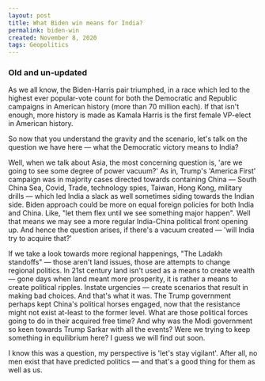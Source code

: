 ```yaml
---
layout: post
title: What Biden win means for India?
permalink: biden-win
created: November 8, 2020
tags: Geopolitics
---
```


### **Old and un-updated**

As we all know, the Biden-Harris pair triumphed, in a race which led to the highest ever popular-vote count for both the Democratic and Republic campaigns in American history (more than 70 million each).  If that isn't enough, more history is made as Kamala Harris is the first female VP-elect in American history.

So now that you understand the gravity and the scenario, let's talk on the question we have here — what the Democratic victory means to India?

Well, when we talk about Asia, the most concerning question is, 'are we going to see some degree of power vacuum?' As in, Trump's 'America First' campaign was in majority cases directed towards containing China — South China Sea, Covid, Trade, technology spies, Taiwan, Hong Kong, military drills — which led India a slack as well sometimes siding towards the Indian side. Biden approach could be more on equal foreign policies for both India and China. Like, "let them flex until we see something major happen". Well that means we may see a more regular India-China political front opening up. And hence the question arises, if there's a vacuum created — 'will India try to acquire that?'

If we take a look towards more regional happenings, "The Ladakh standoffs" — those aren't land issues, those are attempts to change regional politics. In 21st century land isn't used as a means to create wealth — gone days when land meant more prosperity, it is rather a means to create political ripples. Instate urgencies — create scenarios that result in making bad choices. And that's what it was. The Trump government perhaps kept China's political horses engaged, now that the resistance might not exist at-least to the former level. What are those political forces going to do in their acquired free time? And why was the Modi government so keen towards Trump Sarkar with all the events? Were we trying to keep something in equilibrium here? I guess we will find out soon.

I know this was a question, my perspective is 'let's stay vigilant'. After all, no men exist that have predicted politics — and that's a good thing for them as well as us.
